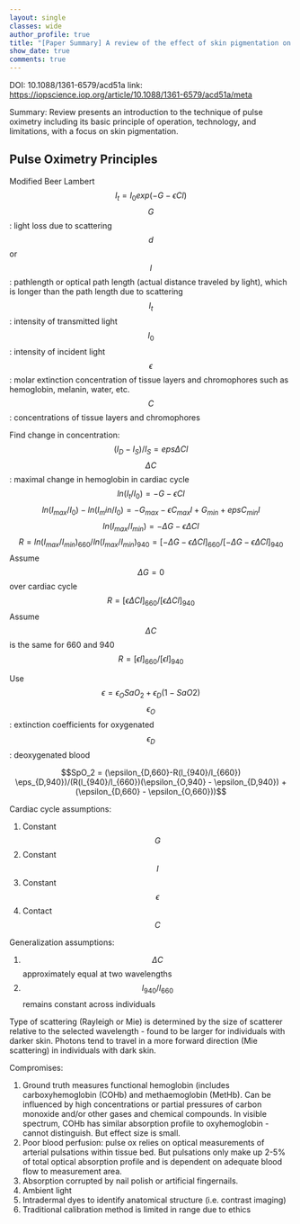 ```yaml
---
layout: single
classes: wide
author_profile: true
title: "[Paper Summary] A review of the effect of skin pigmentation on pulse oximeter accuracy"
show_date: true
comments: true
---
```


<script type="text/x-mathjax-config">
  MathJax.Hub.Config({
    tex2jax: {
      inlineMath: [ ['$','$'], ["\\(","\\)"] ],
      processEscapes: true
    }
  });
</script>

<script type="text/javascript"
        src="https://cdn.mathjax.org/mathjax/latest/MathJax.js?config=TeX-AMS-MML_HTMLorMML">
</script>

DOI: 10.1088/1361-6579/acd51a
link: https://iopscience.iop.org/article/10.1088/1361-6579/acd51a/meta

Summary: Review presents an introduction to the technique of pulse oximetry including its basic principle of operation, technology, and limitations, with a focus on skin pigmentation.

<h2> Pulse Oximetry Principles </h2>

Modified Beer Lambert
$$I_t = I_0 exp(-G-\epsilon C l)$$
$$G$$: light loss due to scattering
$$d$$ or $$l$$: pathlength or optical path length (actual distance traveled by light), which is longer than the path length due to scattering
$$I_t$$: intensity of transmitted light
$$I_0$$: intensity of incident light
$$\epsilon$$: molar extinction concentration of tissue layers and chromophores such as hemoglobin, melanin, water, etc.
$$C$$: concentrations of tissue layers and chromophores

Find change in concentration:
$$(I_D - I_S)/I_S = eps \Delta C l$$
$$\Delta C$$: maximal change in hemoglobin in cardiac cycle
$$ln(I_t/I_0) = -G-\epsilon C l$$
$$ln(I_{max}/I_0) - ln(I_min/I_0) = -G_{max} - \epsilon C_{max} l + G_{min} + eps C_{min} l$$
$$ln(I_{max}/l_{min}) = -\Delta G - \epsilon \Delta C l$$
$$R = ln(I_{max}/I_{min})_{660}/ln(I_{max}/I_{min})_{940} = [-\Delta G - \epsilon \Delta C l]_{660} / [-\Delta G - \epsilon \Delta C l]_{940}$$
Assume $$\Delta G = 0$$ over cardiac cycle
$$R = [\epsilon \Delta C l]_{660} / [\epsilon \Delta C l]_{940}$$
Assume $$\Delta C$$ is the same for 660 and 940
$$R = [\epsilon l]_{660}/[\epsilon l]_{940}$$

Use $$\epsilon = \epsilon_O SaO_2 + \epsilon_D(1-SaO2)$$
$$\epsilon_O$$: extinction coefficients for oxygenated
$$\epsilon_D$$: deoxygenated blood

$$SpO_2 = (\epsilon_{D,660}-R(l_{940}/l_{660}) \eps_{D,940})/(R(l_{940}/l_{660})(\epsilon_{O,940} - \epsilon_{D,940}) + (\epsilon_{D,660} - \epsilon_{O,660}))$$

Cardiac cycle assumptions:
1. Constant $$G$$
2. Constant $$I$$
3. Constant $$\epsilon$$
4. Contact $$C$$

Generalization assumptions:
1. $$\Delta C$$ approximately equal at two wavelengths
2. $$l_{940}/l_{660}$$ remains constant across individuals

Type of scattering (Rayleigh or Mie) is determined by the size of scatterer relative to the selected wavelength - found to be larger for individuals with darker skin. Photons tend to travel in a more forward direction (Mie scattering) in individuals with dark skin.

Compromises:
1. Ground truth measures functional hemoglobin (includes carboxyhemoglobin (COHb) and methaemoglobin (MetHb). Can be influenced by high concentrations or partial pressures of carbon monoxide and/or other gases and chemical compounds. In visible spectrum, COHb has similar absorption profile to oxyhemoglobin - cannot distinguish. But effect size is small.
2. Poor blood perfusion: pulse ox relies on optical measurements of arterial pulsations within tissue bed. But pulsations only make up 2-5% of total optical absorption profile and is dependent on adequate blood flow to measurement area.
3. Absorption corrupted by nail polish or artificial fingernails.
4. Ambient light
5. Intradermal dyes to identify anatomical structure (i.e. contrast imaging)
6. Traditional calibration method is limited in range due to ethics
